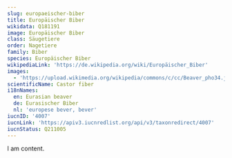 ```yaml
---
slug: europaeischer-biber
title: Europäischer Biber
wikidata: Q181191
image: Europäischer Biber
class: Säugetiere
order: Nagetiere
family: Biber
species: Europäischer Biber
wikipediaLink: 'https://de.wikipedia.org/wiki/Europäischer_Biber'
images:
  - 'https://upload.wikimedia.org/wikipedia/commons/c/cc/Beaver_pho34.jpg'
scientificName: Castor fiber
i18nNames:
  en: Eurasian beaver
  de: Eurasischer Biber
  nl: 'europese bever, bever'
iucnID: '4007'
iucnLink: 'https://apiv3.iucnredlist.org/api/v3/taxonredirect/4007'
iucnStatus: Q211005
---
```


I am content.
